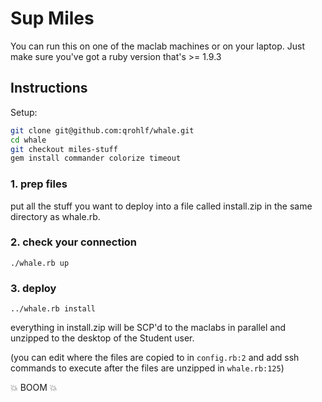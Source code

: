 # Sup Miles
You can run this on one of the maclab machines or on your laptop. Just make sure you've got a ruby version that's >= 1.9.3

## Instructions

Setup: 

```bash
git clone git@github.com:qrohlf/whale.git
cd whale
git checkout miles-stuff
gem install commander colorize timeout
```

### 1. prep files
put all the stuff you want to deploy into a file called install.zip in the same directory as whale.rb.

### 2. check your connection
```
./whale.rb up
```

### 3. deploy
```
../whale.rb install
```

everything in install.zip will be SCP'd to the maclabs in parallel and unzipped to the desktop of the Student user.

(you can edit where the files are copied to in `config.rb:2` and add ssh commands to execute after the files are unzipped in `whale.rb:125`)

:boom: BOOM :boom: